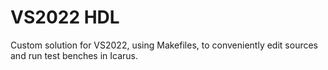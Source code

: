 # VS2022 HDL

Custom solution for VS2022, using Makefiles, to conveniently edit sources and run test benches in Icarus.
